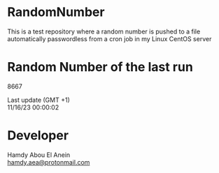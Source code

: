 # RandomNumber    
This is a test repository where a random number is pushed to a file automatically passwordless from a cron job in my Linux CentOS server    
# Random Number of the last run   
8667
      
Last update (GMT +1)    
11/16/23 00:00:02
# Developer    
Hamdy Abou El Anein   
hamdy.aea@protonmail.com
